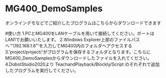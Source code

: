 # MG400_DemoSamples
オンラインデモなどでご紹介したプログラムはこちらからダウンロードできます


#使い方
1.PCとMG400をLANケーブルを用いて接続してください。ポートはLAN1でお願いいたします。
2.Windows Explorer上部のファイルパスへ'"\\192.168.1.6"'を入力してMG400内のフォルダへアクセスする
3.'project/project/'がプログラムを保存するフォルダとなります。こちらにMG400_DemoSamplesからダウンロードしたファイルを入れてください。
4.DobotStudio2020より TeachandPlayback/Blockly/Script のそれぞれで追加したプログラムを実行してください。
